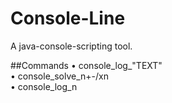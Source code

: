 # Console-Line
A java-console-scripting tool.

##Commands
• console_log_"TEXT"
</br>
• console_solve_n+-/xn
</br>
• console_log_n

